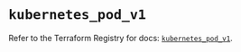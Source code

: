 # `kubernetes_pod_v1`

Refer to the Terraform Registry for docs: [`kubernetes_pod_v1`](https://registry.terraform.io/providers/hashicorp/kubernetes/2.38.0/docs/resources/pod_v1).

